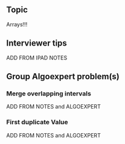 

## Topic 
Arrays!!!


## Interviewer tips

ADD FROM IPAD NOTES




## Group Algoexpert problem(s)


### Merge overlapping intervals 

ADD FROM NOTES and ALGOEXPERT

### First duplicate Value

ADD FROM NOTES and ALGOEXPERT